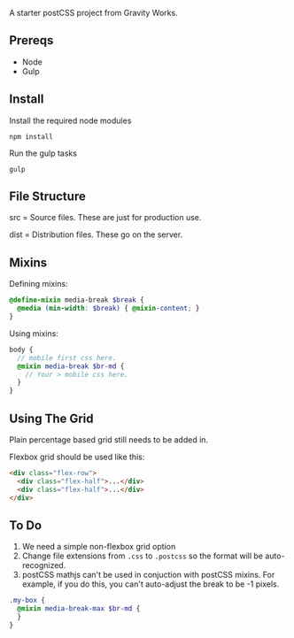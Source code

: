 A starter postCSS project from Gravity Works.

## Prereqs
* Node
* Gulp

## Install

Install the required node modules
```
npm install
```

Run the gulp tasks
```
gulp
```

## File Structure

src = Source files. These are just for production use.

dist = Distribution files. These go on the server.

## Mixins

Defining mixins:
```scss
@define-mixin media-break $break {
  @media (min-width: $break) { @mixin-content; }
}
```

Using mixins:
```scss
body {
  // mobile first css here.
  @mixin media-break $br-md {
    // Your > mobile css here.
  }
}
```

## Using The Grid
Plain percentage based grid still needs to be added in.

Flexbox grid should be used like this:
```html
<div class="flex-row">
  <div class="flex-half">...</div>
  <div class="flex-half">...</div>
</div>
```

## To Do
1. We need a simple non-flexbox grid option
2. Change file extensions from `.css` to `.postcss` so the format will be auto-recognized.
3. postCSS mathjs can't be used in conjuction with postCSS mixins. For example, if you do this, you can't auto-adjust the break to be -1 pixels.
```scss
.my-box {
  @mixin media-break-max $br-md {
  }
}
```
